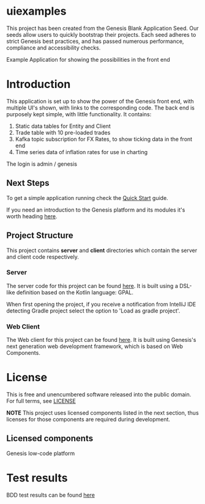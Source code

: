 # uiexamples

This project has been created from the Genesis Blank Application Seed. Our seeds allow users to quickly bootstrap
their projects. Each seed adheres to strict Genesis best practices, and has passed numerous performance, compliance and
accessibility checks. 

Example Application for showing the possibilities in the front end

# Introduction

This application is set up to show the power of the Genesis front end, with multiple UI's shown, with links to the
corresponding code.
The back end is purposely kept simple, with little functionality.  It contains:
1. Static data tables for Entity and Client
2. Trade table with 10 pre-loaded trades
3. Kafka topic subscription for FX Rates, to show ticking data in the front end
4. Time series data of inflation rates for use in charting

The login is admin / genesis


## Next Steps

To get a simple application running check the [Quick Start](https://docs.genesis.global/docs/develop/development-environments/) guide.

If you need an introduction to the Genesis platform and its modules it's worth heading [here](https://docs.genesis.global/docs/develop/platform-overview/).


## Project Structure

This project contains **server** and **client** directories which contain the server and client code respectively.

### Server

The server code for this project can be found [here](./server/README.md).
It is built using a DSL-like definition based on the Kotlin language: GPAL.

When first opening the project, if you receive a notification from IntelliJ IDE detecting Gradle project select the option to 'Load as gradle project'.

### Web Client

The Web client for this project can be found [here](./client/README.md). It is built using Genesis's next
generation web development framework, which is based on Web Components.

# License

This is free and unencumbered software released into the public domain. For full terms, see [LICENSE](./LICENSE)

**NOTE** This project uses licensed components listed in the next section, thus licenses for those components are required during development.

## Licensed components
Genesis low-code platform
# Test results
BDD test results can be found [here](https://genesiscommunitysuccess.github.io/howto-uiexamples/test-results)
